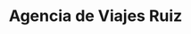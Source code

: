 ---
title: "Agencia de Viajes Ruiz"
url: /zacatecoluca/agencia-de-viajes-ruiz/
shop: agencia de viajes
---